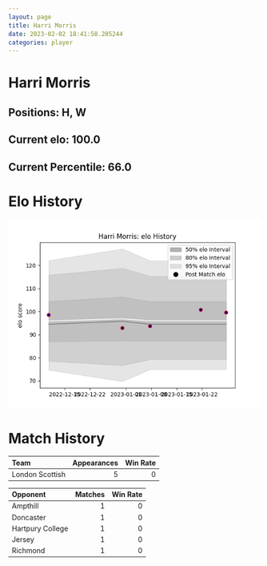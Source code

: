 ```yaml
---  
layout: page  
title: Harri Morris  
date: 2023-02-02 18:41:58.205244  
categories: player  
---
```

# Harri Morris

## Positions: H, W

## Current elo: 100.0

## Current Percentile: 66.0

# Elo History


![elo history](history_HarriMorris.png)
# Match History


| Team            |   Appearances |   Win Rate |
|:----------------|--------------:|-----------:|
| London Scottish |             5 |          0 |

| Opponent         |   Matches |   Win Rate |
|:-----------------|----------:|-----------:|
| Ampthill         |         1 |          0 |
| Doncaster        |         1 |          0 |
| Hartpury College |         1 |          0 |
| Jersey           |         1 |          0 |
| Richmond         |         1 |          0 |